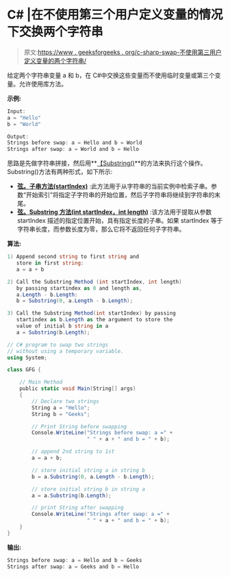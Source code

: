 # C# |在不使用第三个用户定义变量的情况下交换两个字符串

> 原文:[https://www . geeksforgeeks . org/c-sharp-swap-不使用第三用户定义变量的两个字符串/](https://www.geeksforgeeks.org/c-sharp-swap-two-strings-without-using-third-user-defined-variable/)

给定两个字符串变量 a 和 b，在 C#中交换这些变量而不使用临时变量或第三个变量。允许使用库方法。

**示例:**

```cs
Input:
a = "Hello"
b = "World"

Output:
Strings before swap: a = Hello and b = World
Strings after swap: a = World and b = Hello
```

思路是先做字符串拼接，然后用**[【Substring()](https://www.geeksforgeeks.org/c-substring-method/)**的方法来执行这个操作。Substring()方法有两种形式，如下所示:

*   **[弦。子串方法(startIndex)](https://www.geeksforgeeks.org/c-substring-method/)** :此方法用于从字符串的当前实例中检索子串。参数“开始索引”将指定子字符串的开始位置，然后子字符串将继续到字符串的末尾。
*   **[弦。Substring 方法(int startIndex，int length)](https://www.geeksforgeeks.org/c-substring-method/)** :该方法用于提取从参数 startIndex 描述的指定位置开始，具有指定长度的子串。如果 startIndex 等于字符串长度，而参数长度为零，那么它将不返回任何子字符串。

 **算法:**

```cs
1) Append second string to first string and 
   store in first string:
   a = a + b

2) Call the Substring Method (int startIndex, int length)
   by passing startindex as 0 and length as,
   a.Length - b.Length:
   b = Substring(0, a.Length - b.Length);

3) Call the Substring Method(int startIndex) by passing 
   startindex as b.Length as the argument to store the 
   value of initial b string in a
   a = Substring(b.Length);

```

```cs
// C# program to swap two strings
// without using a temporary variable.
using System;

class GFG {

    // Main Method
    public static void Main(String[] args)
    {
        // Declare two strings
        String a = "Hello";
        String b = "Geeks";

        // Print String before swapping
        Console.WriteLine("Strings before swap: a =" + 
                          " " + a + " and b = " + b);

        // append 2nd string to 1st
        a = a + b;

        // store initial string a in string b
        b = a.Substring(0, a.Length - b.Length);

        // store initial string b in string a
        a = a.Substring(b.Length);

        // print String after swapping
        Console.WriteLine("Strings after swap: a =" +
                          " " + a + " and b = " + b);
    }
}
```

**输出:**

```cs
Strings before swap: a = Hello and b = Geeks
Strings after swap: a = Geeks and b = Hello

```